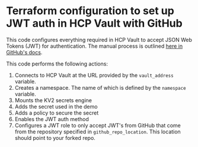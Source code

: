 # Terraform configuration to set up JWT auth in HCP Vault with GitHub

This code configures everything required in HCP Vault to accept JSON Web Tokens (JWT) for authentication. The manual process is outlined [here in GitHub's docs](https://docs.github.com/en/actions/deployment/security-hardening-your-deployments/configuring-openid-connect-in-hashicorp-vault).

This code performs the following actions:
1. Connects to HCP Vault at the URL provided by the `vault_address` variable.
2. Creates a namespace. The name of which is defined by the `namespace` variable.
3. Mounts the KV2 secrets engine
4. Adds the secret used in the demo
5. Adds a policy to secure the secret
6. Enables the JWT auth method
7. Configures a JWT role to only accept JWT's from GitHub that come from the repository specified in `github_repo_location`. This location should point to your forked repo.